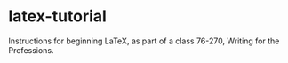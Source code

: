 # latex-tutorial
Instructions for beginning LaTeX, as part of a class 76-270, Writing for the Professions.
